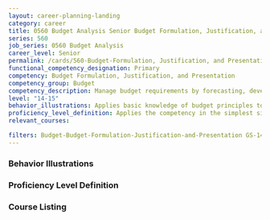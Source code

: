 ```yaml
---
layout: career-planning-landing
category: career
title: 0560 Budget Analysis Senior Budget Formulation, Justification, and Presentation
series: 560
job_series: 0560 Budget Analysis
career_level: Senior
permalink: /cards/560-Budget-Formulation, Justification, and Presentation-Senior
functional_competency_designation: Primary
competency: Budget Formulation, Justification, and Presentation
competency_group: Budget
competency_description: Manage budget requirements by forecasting, developing and justifying budgets in compliance with statutory/regulatory guidance. 
level: "14-15"
behavior_illustrations: Applies basic knowledge of budget principles to complete budgeting transactions
proficiency_level_definition: Applies the competency in the simplest situations ? Requires close and extensive guidance ? Demonstrates awareness of concepts and processes
relevant_courses: 

filters: Budget-Budget-Formulation-Justification-and-Presentation GS-14-15 series-0560
---
```


<div class="card-content-column behavior">
  <h3>Behavior Illustrations</h3>
  <dl></dl>
</div>
<div class="card-content-column prof-level">
  <h3>Proficiency Level Definition</h3>
  <dl></dl>
</div>
<div class="card-content-column">
  <h3>Course Listing</h3>
  <ul>
  
  </ul>
</div>